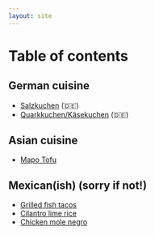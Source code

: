 ```yaml
---
layout: site
---
```


# Table of contents

## German cuisine

* [Salzkuchen](recipes/Salzkuchen.md) (🇩🇪)
* [Quarkkuchen/Käsekuchen](recipes/Quarkkuchen.md) (🇩🇪)

## Asian cuisine

* [Mapo Tofu](recipes/mapo-tofu.md)

## Mexican(ish) (sorry if not!)

* [Grilled fish tacos](recipes/grilled-fish-w-lime-cabbage-slaw.md)
* [Cilantro lime rice](recipes/cilantro-lime-rice.md)
* [Chicken mole negro](recipes/chicken-mole-negro.md)
